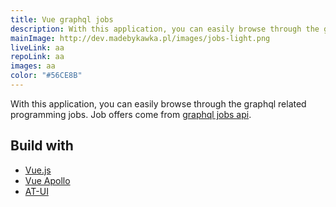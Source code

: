 ```yaml
---
title: Vue graphql jobs
description: With this application, you can easily browse through the graphql related programming jobs. Job offers come from graphql jobs api.
mainImage: http://dev.madebykawka.pl/images/jobs-light.png
liveLink: aa
repoLink: aa
images: aa
color: "#56CE8B"
---
```



With this application, you can easily browse through the graphql related programming jobs. Job offers come from [graphql jobs api](https://graphql.jobs/).


## Build with

 * [Vue.js](https://vuejs.org/)
 * [Vue Apollo](https://apollo.vuejs.org/)
 * [AT-UI](https://at-ui.github.io/at-ui/#/en)